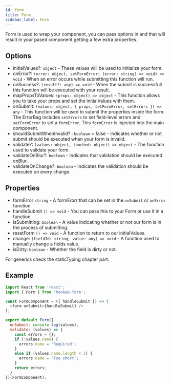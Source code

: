 ```yaml
---
id: form
title: Form
sidebar_label: Form
---
```


Form is used to wrap your component, you can pass options in and that will result in your pased component getting a few extra properties.

## Options

- initialValues?: `object` - These values will be used to initialize your form.
- onError?: `(error: object, setFormError: (error: string) => void) => void` - When an error occurs while submitting this function will run.
- onSuccess?: `(result?: any) => void` - When the submit is successfull this function will be executed with your result.
- mapPropsToValues: `(props: object) => object` - This function allows you to
  take your props and set the initialValues with them.
- onSubmit: `(values: object, { props, setFormError, setErrors }) => any` - This function will be used to submit the properties inside the
form. The ErrorBag includes `setErrors` to set field-level errors and `setFormError` to set a `formError`. This `formError`
is injected into the main component.
- shouldSubmitWhenInvalid? : `boolean` = false - Indicates whether or not submit should be executed when your form is invalid.
- validate?: `(values: object, touched: object) => object` - The function used to validate your form.
- validateOnBlur?: `boolean` - Indicates that validation should be executed onBlur.
- validateOnChange?: `boolean` - Indicates the validation should be executed on every change.

## Properties

- formError `string` - A formErorr that can be set in the `onSubmit` or `onError` function.
- handleSubmit `() => void` - You can pass this to your Form or use it in a function.
- isSubmitting: `boolean` - A value indicating whether or not our form is in the process of submitting.
- resetForm `() => void` - A function to return to our initialValues.
- change: `(fieldId: string, value: any) => void` - A function used to manually change a fields value.
- isDirty: `boolean` - Whether the field is dirty or not.

For generics check the staticTyping chapter part.

## Example

```js
import React from 'react';
import { Form } from 'hooked-form';

const FormComponent = ({ handleSubmit }) => (
  <form onSubmit={handleSubmit} />
);

export default Form({
  onSubmit: console.log(values),
  validate: (values) => {
    const errors = {};
    if (!values.name) {
      errors.name = 'Required';
    }
    else if (values.name.length < 3) {
      errors.name = 'Too short';
    }
    return errors;
  }
})(FormComponent);
```
